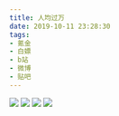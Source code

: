 ```yaml
---
title: 人均过万
date: 2019-10-11 23:28:30
tags:
- 氪金
- 白嫖
- b站
- 微博
- 贴吧
---
```

![](2019-10-11-23-28/01.jpg)
![](2019-10-11-23-28/02.jpg)
![](2019-10-11-23-28/03.jpg)
![](2019-10-11-23-28/04.jpg)
